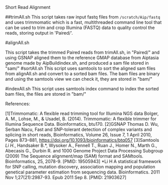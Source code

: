 Short Read Alignment

##trimAll.sh
This script takes raw input fastq files from `/scratch/Aip/fastq` and uses trimmomatic which is a fast, multithreaded command line tool that can be used to trim and crop Illumina (FASTQ) data to quality control the reads, storing output in 'Paired/'.

#alignAll.sh

This script takes the trimmed Paired reads from trimAll.sh, in "Paired/" and using GSNAP aligned them to the reference GMAP database from Aiptasia genome made by AipBuildindex.sh, and produced a sam file stored in "sam/"
#sortAll.sh
This script uses samtools to sort the aligned sam files from alignAll.sh and convert to a sorted bam files. The bam files are binary and using the samtools view we can check it, they are stored in "bam/"
 
#indexAll.sh
This script uses samtools index command to index the sorted bam files, the files are stored in "bam/" 

References:

[1]Trimmomatic: A flexible read trimming tool for Illumina NGS data 
Bolger, A. M., Lohse, M., & Usadel, B. (2014). Trimmomatic: A flexible trimmer for Illumina Sequence Data. Bioinformatics, btu170.
[2]GSNAP
Thomas D. Wu, Serban Nacu, Fast and SNP-tolerant detection of complex variants and splicing in short reads, Bioinformatics, Volume 26, Issue 7, 1 April 2010, Pages 873–881, https://doi.org/10.1093/bioinformatics/btq057
[3]Samtools
*Li H.*, Handsaker B.*, Wysoker A., Fennell T., Ruan J., Homer N., Marth G., Abecasis G., Durbin R. and 1000 Genome Project Data Processing Subgroup (2009) The Sequence alignment/map (SAM) format and SAMtools. Bioinformatics, 25, 2078-9. [PMID: 19505943]
*Li H A statistical framework for SNP calling, mutation discovery, association mapping and population genetical parameter estimation from sequencing data. Bioinformatics. 2011 Nov 1;27(21):2987-93. Epub 2011 Sep 8. [PMID: 21903627]
